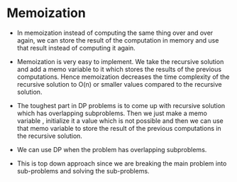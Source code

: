 # Memoization

* In memoization instead of computing the same thing over and over again, we can store the result of the computation in memory and use that result instead of computing it again.

* Memoization is very easy to implement. We take the recursive solution and add a memo variable to it which stores the results of the previous computations. Hence memoization decreases the time complexity of the recursive solution to O(n) or smaller values compared to the recursive solution.

* The toughest part in DP problems is to come up with recursive solution which has overlapping subproblems.
Then we just make a memo variable , initialize it a value which is not possible and then we can use that memo variable to store the result of the previous computations in the recursive solution.

* We can use DP when the problem has overlapping subproblems.

* This is top down approach since we are breaking the main problem into sub-problems and solving the sub-problems.